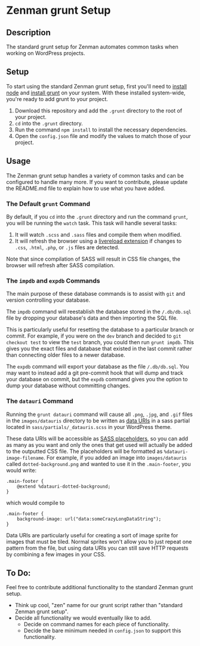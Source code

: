 # Zenman grunt Setup
## Description
The standard grunt setup for Zenman automates common tasks when working on WordPress projects.

## Setup
To start using the standard Zenman grunt setup, first you'll need to [install node](http://nodejs.org/) and [install grunt](http://gruntjs.com/getting-started#working-with-an-existing-grunt-project) on your system. With these installed system-wide, you're ready to add grunt to your project.

1. Download this repository and add the ``.grunt`` directory to the root of your project.
2. ``cd`` into the ``.grunt`` directory.
3. Run the command ``npm install`` to install the necessary dependencies.
4. Open the ``config.json`` file and modify the values to match those of your project.

## Usage
The Zenman grunt setup handles a variety of common tasks and can be configured to handle many more. If you want to contribute, please update the README.md file to explain how to use what you have added.

### The Default ``grunt`` Command
By default, if you ``cd`` into the ``.grunt`` directory and run the command ``grunt``, you will be running the ``watch`` task. This task will handle several tasks:

1. It will watch ``.scss`` and ``.sass`` files and compile them when modified.
2. It will refresh the browser using a [livereload extension](http://feedback.livereload.com/knowledgebase/articles/86242-how-do-i-install-and-use-the-browser-extensions-) if changes to ``.css``, ``.html``, ``.php``, or ``.js`` files are detected.

Note that since compilation of SASS will result in CSS file changes, the browser will refresh after SASS compilation.

### The ``impdb`` and ``expdb`` Commands
The main purpose of these database commands is to assist with ``git`` and version controlling your database.

The ``impdb`` command will reestablish the database stored in the ``/.db/db.sql`` file by dropping your database's data and then importing the SQL file.

This is particularly useful for resetting the database to a particular branch or commit. For example, if you were on the ``dev`` branch and decided to ``git checkout test`` to view the ``test`` branch, you could then run ``grunt impdb``. This gives you the exact files and database that existed in the last commit rather than connecting older files to a newer database.

The ``expdb`` command will export your database as the file ``/.db/db.sql``. You may want to instead add a git pre-commit hook that will dump and track your database on commit, but the ``expdb`` command gives you the option to dump your database without committing changes.

### The ``datauri`` Command
Running the ``grunt datauri`` command will cause all ``.png``, ``.jpg``, and ``.gif`` files in the ``images/datauris`` directory to be written as [data URIs](http://css-tricks.com/data-uris/) in a sass partial located in ``sass/partials/_datauris.scss`` in your WordPress theme.

These data URIs will be accessible as [SASS placeholders](http://sass-lang.com/documentation/file.SASS_REFERENCE.html#placeholder_selectors_), so you can add as many as you want and only the ones that get used will actually be added to the outputted CSS file. The placeholders will be formatted as ``%datauri-image-filename``. For example, if you added an image into ``images/datauris`` called ``dotted-background.png`` and wanted to use it in the ``.main-footer``, you would write:

    .main-footer {
        @extend %datauri-dotted-background;
    }
which would compile to

    .main-footer {
        background-image: url("data:someCrazyLongDataString");
    }

Data URIs are particularly useful for creating a sort of image sprite for images that must be tiled. Normal sprites won't allow you to just repeat one pattern from the file, but using data URIs you can still save HTTP requests by combining a few images in your CSS.

## To Do:
Feel free to contribute additional functionality to the standard Zenman grunt setup.

- Think up cool, "zen" name for our grunt script rather than "standard Zenman grunt setup".
- Decide all functionality we would eventually like to add.
    - Decide on command names for each piece of functionality.
    - Decide the bare minimum needed in ``config.json`` to support this functionality.